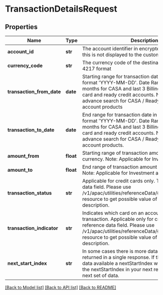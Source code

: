 # TransactionDetailsRequest

## Properties
Name | Type | Description | Notes
------------ | ------------- | ------------- | -------------
**account_id** | **str** | The account identifier in encrypted format.Typically, this is not displayed to the customer. | 
**currency_code** | **str** | The currency code of the destination account in ISO 4217 format | [optional] 
**transaction_from_date** | **date** | Starting range for transaction date in ISO 8601 date format &#x27;YYYY-MM-DD&#x27;. Date Range: Upto last 12 months for CASA and last 3 Billing Cycle for credit card and ready credit accounts. Note :Applicable for advance search for  CASA / Ready Credt / Credit Card account products | [optional] 
**transaction_to_date** | **date** | End range for transaction date in ISO 8601 date format &#x27;YYYY-MM-DD&#x27;. Date Range: Upto last 12 months for CASA and last 3 Billing Cycle for credit card and ready credit accounts. Note :Applicable for advance search for  CASA / Ready Credt / Credit Card account products. | [optional] 
**amount_from** | **float** | Starting range of transaction amount in the base currency. Note: Applicable for Investment accounts. | [optional] 
**amount_to** | **float** | End range of transaction amount in the base currency. Note: Applicable for Investment accounts. | [optional] 
**transaction_status** | **str** | Applicable for credit cards only. This is a reference data field. Please use /v1/apac/utilities/referenceData/{transactionStatus} resource to get possible value of this field with description. | [optional] 
**transaction_indicator** | **str** | Indicates which card on an account was used for a transaction. Applicable only for credit cards. This is a reference data field. Please use /v1/apac/utilities/referenceData/{transactionIndicator} resource to get possible value of this field with description. | [optional] 
**next_start_index** | **str** | In some cases there is more data than what can be returned in a single response. If there is additional data available a nextStartIndex will be returned. Pass the nextStartIndex in your next request to retrieve the next set of data. | [optional] 

[[Back to Model list]](../README.md#documentation-for-models) [[Back to API list]](../README.md#documentation-for-api-endpoints) [[Back to README]](../README.md)

